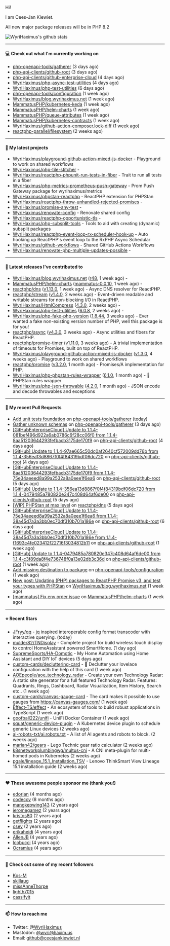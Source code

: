 Hi!

I am Cees-Jan Kiewiet.

All new major package releases will be in PHP 8.2

![WyriHaximus's github stats](https://github-readme-stats.vercel.app/api?username=WyriHaximus&show_icons=true)

---

#### 💻 Check out what I'm currently working on

- [php-openapi-tools/gatherer](https://github.com/php-openapi-tools/gatherer) (3 days ago)
- [php-api-clients/github-root](https://github.com/php-api-clients/github-root) (3 days ago)
- [php-api-clients/github-enterprise-cloud](https://github.com/php-api-clients/github-enterprise-cloud) (4 days ago)
- [WyriHaximus/php-async-test-utilities](https://github.com/WyriHaximus/php-async-test-utilities) (4 days ago)
- [WyriHaximus/php-test-utilities](https://github.com/WyriHaximus/php-test-utilities) (6 days ago)
- [php-openapi-tools/configuration](https://github.com/php-openapi-tools/configuration) (1 week ago)
- [WyriHaximus/blog.wyrihaximus.net](https://github.com/WyriHaximus/blog.wyrihaximus.net) (1 week ago)
- [MammatusPHP/kubernetes-keda](https://github.com/MammatusPHP/kubernetes-keda) (1 week ago)
- [MammatusPHP/helm-charts](https://github.com/MammatusPHP/helm-charts) (1 week ago)
- [MammatusPHP/queue-attributes](https://github.com/MammatusPHP/queue-attributes) (1 week ago)
- [MammatusPHP/kubernetes-contracts](https://github.com/MammatusPHP/kubernetes-contracts) (1 week ago)
- [WyriHaximus/github-action-composer.lock-diff](https://github.com/WyriHaximus/github-action-composer.lock-diff) (1 week ago)
- [reactphp-parallel/filesystem](https://github.com/reactphp-parallel/filesystem) (2 weeks ago)

---

#### 🌱 My latest projects

- [WyriHaximus/playground-github-action-mixed-js-docker](https://github.com/WyriHaximus/playground-github-action-mixed-js-docker) - Playground to work on shared workflows
- [WyriHaximus/php-tile-stitcher](https://github.com/WyriHaximus/php-tile-stitcher) - 
- [WyriHaximus/reactphp-phpunit-run-tests-in-fiber](https://github.com/WyriHaximus/reactphp-phpunit-run-tests-in-fiber) - Trait to run all tests in a fiber
- [WyriHaximus/php-metrics-prometheus-push-gateway](https://github.com/WyriHaximus/php-metrics-prometheus-push-gateway) - Prom Push Gateway package for wyrihaximus/metrics
- [WyriHaximus/phpstan-reactphp](https://github.com/WyriHaximus/phpstan-reactphp) - ReactPHP extension for PHPStan
- [WyriHaximus/reactphp-throw-unhandled-rejected-promises](https://github.com/WyriHaximus/reactphp-throw-unhandled-rejected-promises) - 
- [WyriHaximus/promise-any-test](https://github.com/WyriHaximus/promise-any-test) - 
- [WyriHaximus/renovate-config](https://github.com/WyriHaximus/renovate-config) - Renovate shared config
- [WyriHaximus/reactphp-opportunistic-tls](https://github.com/WyriHaximus/reactphp-opportunistic-tls) - 
- [WyriHaximus/php-subsplit-tools](https://github.com/WyriHaximus/php-subsplit-tools) - Tools to aid with creating (dynamic) subsplit packages
- [WyriHaximus/reactphp-event-loop-rx-scheduler-hook-up](https://github.com/WyriHaximus/reactphp-event-loop-rx-scheduler-hook-up) - Auto hooking up ReactPHP&#39;s event loop to the RxPHP Async Schedular
- [WyriHaximus/github-workflows](https://github.com/WyriHaximus/github-workflows) - Shared GitHub Actions Workflows
- [WyriHaximus/renovate-php-multiple-updates-possible](https://github.com/WyriHaximus/renovate-php-multiple-updates-possible) - 

---

#### 🔭 Latest releases I've contributed to

- [WyriHaximus/blog.wyrihaximus.net](https://github.com/WyriHaximus/blog.wyrihaximus.net) ([r48](https://github.com/WyriHaximus/blog.wyrihaximus.net/releases/tag/r48), 1 week ago) - 
- [MammatusPHP/helm-charts](https://github.com/MammatusPHP/helm-charts) ([mammatus-0.0.10](https://github.com/MammatusPHP/helm-charts/releases/tag/mammatus-0.0.10), 1 week ago) - 
- [reactphp/dns](https://github.com/reactphp/dns) ([v1.13.0](https://github.com/reactphp/dns/releases/tag/v1.13.0), 1 week ago) - Async DNS resolver for ReactPHP.
- [reactphp/stream](https://github.com/reactphp/stream) ([v1.4.0](https://github.com/reactphp/stream/releases/tag/v1.4.0), 2 weeks ago) - Event-driven readable and writable streams for non-blocking I/O in ReactPHP.
- [WyriHaximus/HtmlCompress](https://github.com/WyriHaximus/HtmlCompress) ([4.3.0](https://github.com/WyriHaximus/HtmlCompress/releases/tag/4.3.0), 2 weeks ago) - 
- [WyriHaximus/php-test-utilities](https://github.com/WyriHaximus/php-test-utilities) ([6.0.8](https://github.com/WyriHaximus/php-test-utilities/releases/tag/6.0.8), 2 weeks ago) - 
- [WyriHaximus/php-fake-php-version](https://github.com/WyriHaximus/php-fake-php-version) ([1.8.44](https://github.com/WyriHaximus/php-fake-php-version/releases/tag/1.8.44), 3 weeks ago) - Ever wanted a fake non-existing version number of PHP, well this package is for you!
- [reactphp/async](https://github.com/reactphp/async) ([v4.3.0](https://github.com/reactphp/async/releases/tag/v4.3.0), 3 weeks ago) - Async utilities and fibers for ReactPHP.
- [reactphp/promise-timer](https://github.com/reactphp/promise-timer) ([v1.11.0](https://github.com/reactphp/promise-timer/releases/tag/v1.11.0), 3 weeks ago) - A trivial implementation of timeouts for Promises, built on top of ReactPHP.
- [WyriHaximus/playground-github-action-mixed-js-docker](https://github.com/WyriHaximus/playground-github-action-mixed-js-docker) ([v1.3.0](https://github.com/WyriHaximus/playground-github-action-mixed-js-docker/releases/tag/v1.3.0), 4 weeks ago) - Playground to work on shared workflows
- [reactphp/promise](https://github.com/reactphp/promise) ([v3.2.0](https://github.com/reactphp/promise/releases/tag/v3.2.0), 1 month ago) - Promises/A implementation for PHP.
- [WyriHaximus/php-phpstan-rules-wrapper](https://github.com/WyriHaximus/php-phpstan-rules-wrapper) ([6.1.0](https://github.com/WyriHaximus/php-phpstan-rules-wrapper/releases/tag/6.1.0), 1 month ago) - 🌯 PHPStan rules wrapper
- [WyriHaximus/php-json-throwable](https://github.com/WyriHaximus/php-json-throwable) ([4.2.0](https://github.com/WyriHaximus/php-json-throwable/releases/tag/4.2.0), 1 month ago) - JSON encode and decode throwables and exceptions

---

#### 🔨 My recent Pull Requests

- [Add unit tests foundation](https://github.com/php-openapi-tools/gatherer/pull/2) on [php-openapi-tools/gatherer](https://github.com/php-openapi-tools/gatherer) (today)
- [Gather unknown schemas](https://github.com/php-openapi-tools/gatherer/pull/1) on [php-openapi-tools/gatherer](https://github.com/php-openapi-tools/gatherer) (3 days ago)
- [[GitHubEnterpriseCloud] Update to 1.1.4-081bef496d922a6ab0786c6f28cc06f0 from 1.1.4-8aa51203644293fefbacb3175de170f9](https://github.com/php-api-clients/github-root/pull/1218) on [php-api-clients/github-root](https://github.com/php-api-clients/github-root) (4 days ago)
- [[GitHub] Update to 1.1.4-97ae665c50dc0af2640cf572009dd76b from 1.1.4-356ea13d8867f0f4f84319bdf06dc720](https://github.com/php-api-clients/github-root/pull/1217) on [php-api-clients/github-root](https://github.com/php-api-clients/github-root) (4 days ago)
- [[GitHubEnterpriseCloud] Update to 1.1.4-8aa51203644293fefbacb3175de170f9 from 1.1.4-75e34aeeed8a99a2532a8a0eee1f6ea6](https://github.com/php-api-clients/github-root/pull/1216) on [php-api-clients/github-root](https://github.com/php-api-clients/github-root) (5 days ago)
- [[GitHub] Update to 1.1.4-356ea13d8867f0f4f84319bdf06dc720 from 1.1.4-0479485a780820e347c408d64af6de00](https://github.com/php-api-clients/github-root/pull/1215) on [php-api-clients/github-root](https://github.com/php-api-clients/github-root) (5 days ago)
- [[WIP] PHPStan at max level](https://github.com/reactphp/dns/pull/227) on [reactphp/dns](https://github.com/reactphp/dns) (5 days ago)
- [[GitHubEnterpriseCloud] Update to 1.1.4-75e34aeeed8a99a2532a8a0eee1f6ea6 from 1.1.4-38a45d7a3a3bb0ec70df310b701a186e](https://github.com/php-api-clients/github-root/pull/1214) on [php-api-clients/github-root](https://github.com/php-api-clients/github-root) (6 days ago)
- [[GitHubEnterpriseCloud] Update to 1.1.4-38a45d7a3a3bb0ec70df310b701a186e from 1.1.4-f1693c4fe023412f22716f3034812b11](https://github.com/php-api-clients/github-root/pull/1213) on [php-api-clients/github-root](https://github.com/php-api-clients/github-root) (1 week ago)
- [[GitHub] Update to 1.1.4-0479485a780820e347c408d64af6de00 from 1.1.4-c3f89da8f4e736748f0a13e02db3c36d](https://github.com/php-api-clients/github-root/pull/1212) on [php-api-clients/github-root](https://github.com/php-api-clients/github-root) (1 week ago)
- [Add missing destination to package](https://github.com/php-openapi-tools/configuration/pull/1) on [php-openapi-tools/configuration](https://github.com/php-openapi-tools/configuration) (1 week ago)
- [New post: Updating (PHP) packages to ReactPHP Promise v3, and test your types with PHPStan](https://github.com/WyriHaximus/blog.wyrihaximus.net/pull/195) on [WyriHaximus/blog.wyrihaximus.net](https://github.com/WyriHaximus/blog.wyrihaximus.net) (1 week ago)
- [[mammatus] Fix env order issue](https://github.com/MammatusPHP/helm-charts/pull/14) on [MammatusPHP/helm-charts](https://github.com/MammatusPHP/helm-charts) (1 week ago)

---

#### ⭐ Recent Stars

- [JFryy/qq](https://github.com/JFryy/qq) - jq inspired interoperable config format transcoder with interactive querying. (today)
- [mulder82/TNDisplay](https://github.com/mulder82/TNDisplay) - Complete project for build wireless touch display to control HomeAssistant powered SmartHome. (1 day ago)
- [SupremeSports/HA-Domotic](https://github.com/SupremeSports/HA-Domotic) - My Home Automation using Home Assistant and DIY IoT devices (5 days ago)
- [custom-cards/decluttering-card](https://github.com/custom-cards/decluttering-card) - 🧹 Declutter your lovelace configuration with the help of this card (1 week ago)
- [AOEpeople/aoe_technology_radar](https://github.com/AOEpeople/aoe_technology_radar) - Create your own Technology Radar: A static site generator for a full featured Technology Radar. Features: Quadrants, Rings, Dashboard, Radar Visualization, Item History, Search etc.. (1 week ago)
- [custom-cards/canvas-gauge-card](https://github.com/custom-cards/canvas-gauge-card) - The card makes it possible to use gauges from https://canvas-gauges.com/ (1 week ago)
- [Effect-TS/effect](https://github.com/Effect-TS/effect) - An ecosystem of tools to build robust applications in TypeScript (1 week ago)
- [goofball222/unifi](https://github.com/goofball222/unifi) - UniFi Docker Container (1 week ago)
- [squat/generic-device-plugin](https://github.com/squat/generic-device-plugin) - A Kubernetes device plugin to schedule generic Linux devices (2 weeks ago)
- [ai-robots-txt/ai.robots.txt](https://github.com/ai-robots-txt/ai.robots.txt) - A list of AI agents and robots to block. (2 weeks ago)
- [marian42/gears](https://github.com/marian42/gears) - Lego Technic gear ratio calculator (2 weeks ago)
- [k8snetworkplumbingwg/multus-cni](https://github.com/k8snetworkplumbingwg/multus-cni) - A CNI meta-plugin for multi-homed pods in Kubernetes (2 weeks ago)
- [pgale/lineage_15.1_Installation_TSV](https://github.com/pgale/lineage_15.1_Installation_TSV) - Lenovo ThinkSmart View Lineage 15.1 installation guide (2 weeks ago)

---

#### ❤️ These awesome people sponsor me (thank you!)

- [edorian](https://github.com/edorian) (4 months ago)
- [codecov](https://github.com/codecov) (8 months ago)
- [mangkepwing143](https://github.com/mangkepwing143) (2 years ago)
- [jeromegamez](https://github.com/jeromegamez) (2 years ago)
- [kristos80](https://github.com/kristos80) (2 years ago)
- [getflights](https://github.com/getflights) (2 years ago)
- [csev](https://github.com/csev) (2 years ago)
- [erikaheidi](https://github.com/erikaheidi) (4 years ago)
- [AllenJB](https://github.com/AllenJB) (4 years ago)
- [lcobucci](https://github.com/lcobucci) (4 years ago)
- [Ocramius](https://github.com/Ocramius) (4 years ago)

---

#### 👯 Check out some of my recent followers

- [Kos-M](https://github.com/Kos-M)
- [skillaug](https://github.com/skillaug)
- [missAnneThorpe](https://github.com/missAnneThorpe)
- [lighth7015](https://github.com/lighth7015)
- [cassifyit](https://github.com/cassifyit)

---

#### 📫 How to reach me

- Twitter: [@WyriHaximus](https://twitter.com/WyriHaximus)
- Mastodon: [@wyri@haxim.us](https://toot-toot.wyrihaxim.us/@wyri)
- Email: [github@ceesjankiewiet.nl](mailto:github@ceesjankiewiet.nl)
